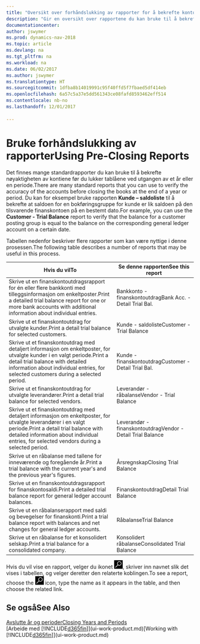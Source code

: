 ```yaml
---
title: "Oversikt over forhåndslukking av rapporter for å bekrefte kontonøyaktighet"
description: "Gir en oversikt over rapportene du kan bruke til å bekrefte nøyaktigheten av kontiene før du lukker tablåene ved utgangen av et år eller en periode."
documentationcenter: 
author: jswymer
ms.prod: dynamics-nav-2018
ms.topic: article
ms.devlang: na
ms.tgt_pltfrm: na
ms.workload: na
ms.date: 06/02/2017
ms.author: jswymer
ms.translationtype: HT
ms.sourcegitcommit: 1dfba8b14019991c95f40ffd5f7fbaed5df414eb
ms.openlocfilehash: 6a57c5a37e5dd561343ce08fafd8593462eff514
ms.contentlocale: nb-no
ms.lasthandoff: 12/01/2017

---
```

# <a name="using-pre-closing-reports"></a><span data-ttu-id="171e1-103">Bruke forhåndslukking av rapporter</span><span class="sxs-lookup"><span data-stu-id="171e1-103">Using Pre-Closing Reports</span></span>
<span data-ttu-id="171e1-104">Det finnes mange standardrapporter du kan bruke til å bekrefte nøyaktigheten av kontiene før du lukker tablåene ved utgangen av et år eller en periode.</span><span class="sxs-lookup"><span data-stu-id="171e1-104">There are many standard reports that you can use to verify the accuracy of the accounts before closing the books at the end of a year or period.</span></span> <span data-ttu-id="171e1-105">Du kan for eksempel bruke rapporten **Kunde – saldoliste** til å bekrefte at saldoen for en bokføringsgruppe for kunde er lik saldoen på den tilsvarende finanskontoen på en bestemt dato.</span><span class="sxs-lookup"><span data-stu-id="171e1-105">For example, you can use the **Customer - Trial Balance** report to verify that the balance for a customer posting group is equal to the balance on the corresponding general ledger account on a certain date.</span></span>

<span data-ttu-id="171e1-106">Tabellen nedenfor beskriver flere rapporter som kan være nyttige i denne prosessen.</span><span class="sxs-lookup"><span data-stu-id="171e1-106">The following table describes a number of reports that may be useful in this process.</span></span>

| <span data-ttu-id="171e1-107">Hvis du vil</span><span class="sxs-lookup"><span data-stu-id="171e1-107">To</span></span> | <span data-ttu-id="171e1-108">Se denne rapporten</span><span class="sxs-lookup"><span data-stu-id="171e1-108">See this report</span></span> |
| --- | --- |
| <span data-ttu-id="171e1-109">Skrive ut en finanskontoutdragsrapport for én eller flere bankkonti med tilleggsinformasjon om enkeltposter.</span><span class="sxs-lookup"><span data-stu-id="171e1-109">Print a detailed trial balance report for one or more bank accounts with additional information about individual entries.</span></span> |<span data-ttu-id="171e1-110">Bankkonto - finanskontoutdrag</span><span class="sxs-lookup"><span data-stu-id="171e1-110">Bank Acc. - Detail Trial Bal.</span></span> |
| <span data-ttu-id="171e1-111">Skrive ut et finanskontoutdrag for utvalgte kunder.</span><span class="sxs-lookup"><span data-stu-id="171e1-111">Print a detail trial balance for selected customers.</span></span> |<span data-ttu-id="171e1-112">Kunde - saldoliste</span><span class="sxs-lookup"><span data-stu-id="171e1-112">Customer - Trial Balance</span></span> |
| <span data-ttu-id="171e1-113">Skrive ut et finanskontoutdrag med detaljert informasjon om enkeltposter, for utvalgte kunder i en valgt periode.</span><span class="sxs-lookup"><span data-stu-id="171e1-113">Print a detail trial balance with detailed information about individual entries, for selected customers during a selected period.</span></span> |<span data-ttu-id="171e1-114">Kunde - finanskontoutdrag</span><span class="sxs-lookup"><span data-stu-id="171e1-114">Customer - Detail Trial Bal.</span></span> |
| <span data-ttu-id="171e1-115">Skrive ut et finanskontoutdrag for utvalgte leverandører.</span><span class="sxs-lookup"><span data-stu-id="171e1-115">Print a detail trial balance for selected vendors.</span></span> |<span data-ttu-id="171e1-116">Leverandør - råbalanse</span><span class="sxs-lookup"><span data-stu-id="171e1-116">Vendor - Trial Balance</span></span> |
| <span data-ttu-id="171e1-117">Skrive ut et finanskontoutdrag med detaljert informasjon om enkeltposter, for utvalgte leverandører i en valgt periode.</span><span class="sxs-lookup"><span data-stu-id="171e1-117">Print a detail trial balance with detailed information about individual entries, for selected vendors during a selected period.</span></span> |<span data-ttu-id="171e1-118">Leverandør - finanskontoutdrag</span><span class="sxs-lookup"><span data-stu-id="171e1-118">Vendor - Detail Trial Balance</span></span> |
| <span data-ttu-id="171e1-119">Skrive ut en råbalanse med tallene for inneværende og foregående år.</span><span class="sxs-lookup"><span data-stu-id="171e1-119">Print a trial balance with the current year's and the previous year's figures.</span></span> |<span data-ttu-id="171e1-120">Årsregnskap</span><span class="sxs-lookup"><span data-stu-id="171e1-120">Closing Trial Balance</span></span> |
| <span data-ttu-id="171e1-121">Skrive ut en finanskontoutdragsrapport for finanskontosaldi.</span><span class="sxs-lookup"><span data-stu-id="171e1-121">Print a detailed trial balance report for general ledger account balances.</span></span> |<span data-ttu-id="171e1-122">Finanskontoutdrag</span><span class="sxs-lookup"><span data-stu-id="171e1-122">Detail Trial Balance</span></span> |
| <span data-ttu-id="171e1-123">Skrive ut en råbalanserapport med saldi og bevegelser for finanskonti.</span><span class="sxs-lookup"><span data-stu-id="171e1-123">Print a trial balance report with balances and net changes for general ledger accounts.</span></span> |<span data-ttu-id="171e1-124">Råbalanse</span><span class="sxs-lookup"><span data-stu-id="171e1-124">Trial Balance</span></span> |
| <span data-ttu-id="171e1-125">Skrive ut en råbalanse for et konsolidert selskap.</span><span class="sxs-lookup"><span data-stu-id="171e1-125">Print a trial balance for a consolidated company.</span></span> |<span data-ttu-id="171e1-126">Konsolidert råbalanse</span><span class="sxs-lookup"><span data-stu-id="171e1-126">Consolidated Trial Balance</span></span> |

<span data-ttu-id="171e1-127">Hvis du vil vise en rapport, velger du ikonet ![Søk etter side eller rapport](media/ui-search/search_small.png "Søk etter side eller rapport"), skriver inn navnet slik det vises i tabellen, og velger deretter den relaterte koblingen.</span><span class="sxs-lookup"><span data-stu-id="171e1-127">To see a report, choose the ![Search for Page or Report](media/ui-search/search_small.png "Search for Page or Report icon") icon, type the name as it appears in the table, and then choose the related link.</span></span>

## <a name="see-also"></a><span data-ttu-id="171e1-128">Se også</span><span class="sxs-lookup"><span data-stu-id="171e1-128">See Also</span></span>
[<span data-ttu-id="171e1-129">Avslutte år og perioder</span><span class="sxs-lookup"><span data-stu-id="171e1-129">Closing Years and Periods</span></span>](year-close-years-periods.md)  
<span data-ttu-id="171e1-130">[Arbeide med [!INCLUDE[d365fin](includes/d365fin_md.md)]](ui-work-product.md)</span><span class="sxs-lookup"><span data-stu-id="171e1-130">[Working with [!INCLUDE[d365fin](includes/d365fin_md.md)]](ui-work-product.md)</span></span>


